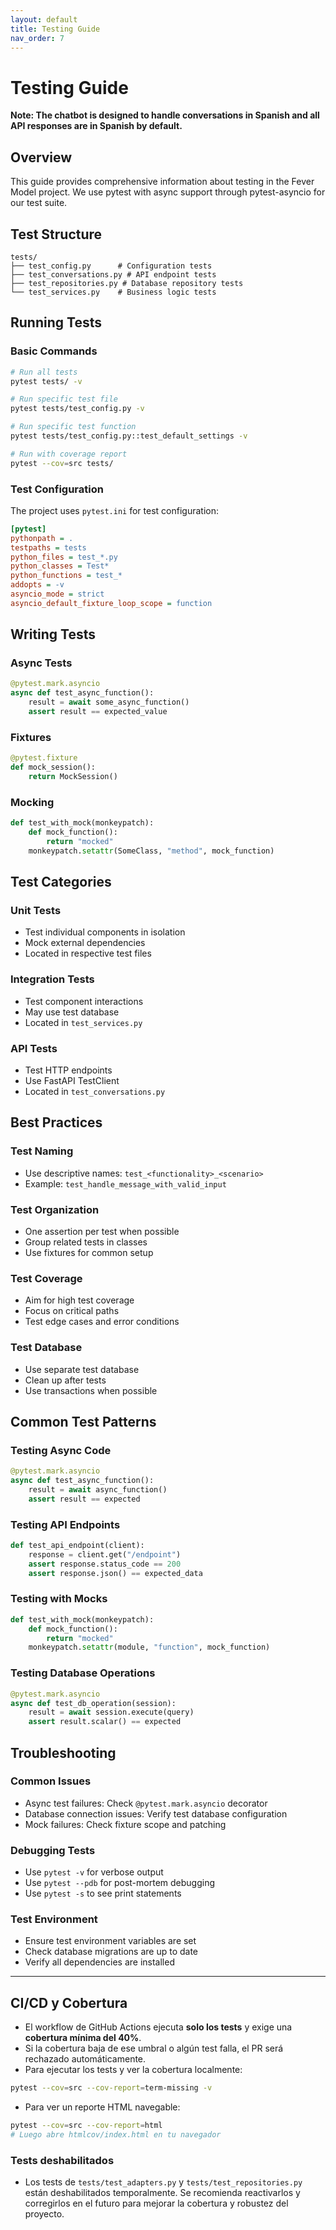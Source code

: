 ```yaml
---
layout: default
title: Testing Guide
nav_order: 7
---
```


# Testing Guide

**Note: The chatbot is designed to handle conversations in Spanish and all API responses are in Spanish by default.**

## Overview

This guide provides comprehensive information about testing in the Fever Model project. We use pytest with async support through pytest-asyncio for our test suite.

## Test Structure

```
tests/
├── test_config.py      # Configuration tests
├── test_conversations.py # API endpoint tests
├── test_repositories.py # Database repository tests
└── test_services.py    # Business logic tests
```

## Running Tests

### Basic Commands

```bash
# Run all tests
pytest tests/ -v

# Run specific test file
pytest tests/test_config.py -v

# Run specific test function
pytest tests/test_config.py::test_default_settings -v

# Run with coverage report
pytest --cov=src tests/
```

### Test Configuration

The project uses `pytest.ini` for test configuration:

```ini
[pytest]
pythonpath = .
testpaths = tests
python_files = test_*.py
python_classes = Test*
python_functions = test_*
addopts = -v
asyncio_mode = strict
asyncio_default_fixture_loop_scope = function
```

## Writing Tests

### Async Tests

```python
@pytest.mark.asyncio
async def test_async_function():
    result = await some_async_function()
    assert result == expected_value
```

### Fixtures

```python
@pytest.fixture
def mock_session():
    return MockSession()
```

### Mocking

```python
def test_with_mock(monkeypatch):
    def mock_function():
        return "mocked"
    monkeypatch.setattr(SomeClass, "method", mock_function)
```

## Test Categories

### Unit Tests
- Test individual components in isolation
- Mock external dependencies
- Located in respective test files

### Integration Tests
- Test component interactions
- May use test database
- Located in `test_services.py`

### API Tests
- Test HTTP endpoints
- Use FastAPI TestClient
- Located in `test_conversations.py`

## Best Practices

### Test Naming
- Use descriptive names: `test_<functionality>_<scenario>`
- Example: `test_handle_message_with_valid_input`

### Test Organization
- One assertion per test when possible
- Group related tests in classes
- Use fixtures for common setup

### Test Coverage
- Aim for high test coverage
- Focus on critical paths
- Test edge cases and error conditions

### Test Database
- Use separate test database
- Clean up after tests
- Use transactions when possible

## Common Test Patterns

### Testing Async Code
```python
@pytest.mark.asyncio
async def test_async_function():
    result = await async_function()
    assert result == expected
```

### Testing API Endpoints
```python
def test_api_endpoint(client):
    response = client.get("/endpoint")
    assert response.status_code == 200
    assert response.json() == expected_data
```

### Testing with Mocks
```python
def test_with_mock(monkeypatch):
    def mock_function():
        return "mocked"
    monkeypatch.setattr(module, "function", mock_function)
```

### Testing Database Operations
```python
@pytest.mark.asyncio
async def test_db_operation(session):
    result = await session.execute(query)
    assert result.scalar() == expected
```

## Troubleshooting

### Common Issues
- Async test failures: Check `@pytest.mark.asyncio` decorator
- Database connection issues: Verify test database configuration
- Mock failures: Check fixture scope and patching

### Debugging Tests
- Use `pytest -v` for verbose output
- Use `pytest --pdb` for post-mortem debugging
- Use `pytest -s` to see print statements

### Test Environment
- Ensure test environment variables are set
- Check database migrations are up to date
- Verify all dependencies are installed 

---

## CI/CD y Cobertura

- El workflow de GitHub Actions ejecuta **solo los tests** y exige una **cobertura mínima del 40%**.
- Si la cobertura baja de ese umbral o algún test falla, el PR será rechazado automáticamente.
- Para ejecutar los tests y ver la cobertura localmente:

```sh
pytest --cov=src --cov-report=term-missing -v
```

- Para ver un reporte HTML navegable:

```sh
pytest --cov=src --cov-report=html
# Luego abre htmlcov/index.html en tu navegador
```

### Tests deshabilitados
- Los tests de `tests/test_adapters.py` y `tests/test_repositories.py` están deshabilitados temporalmente. Se recomienda reactivarlos y corregirlos en el futuro para mejorar la cobertura y robustez del proyecto. 